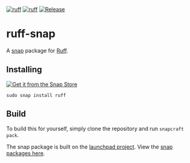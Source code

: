 [![ruff](https://snapcraft.io/ruff/badge.svg)](https://snapcraft.io/ruff)
[![ruff](https://snapcraft.io/ruff/trending.svg?name=0)](https://snapcraft.io/ruff)
[![Release](https://github.com/lengau/ruff-snap/actions/workflows/release-to-candidate.yaml/badge.svg)](https://github.com/lengau/ruff-snap/actions/workflows/release-to-candidate.yaml)

# ruff-snap

A [snap](https://snapcraft.io/about) package for [Ruff](https://github.com/astral-sh/ruff).

## Installing

[![Get it from the Snap Store](https://snapcraft.io/static/images/badges/en/snap-store-black.svg)](https://snapcraft.io/ruff)

    sudo snap install ruff 

## Build

To build this for yourself, simply clone the repository and run `snapcraft pack`.

The snap package is built on the [launchpad project](https://launchpad.net/ruff-snap).
View the [snap packages here](https://launchpad.net/ruff-snap/+snaps).
